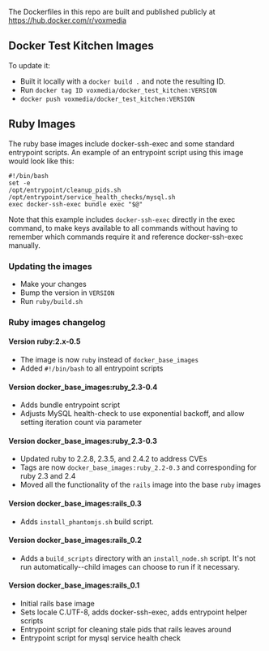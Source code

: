 The Dockerfiles in this repo are built and published publicly at https://hub.docker.com/r/voxmedia

## Docker Test Kitchen Images

To update it:

- Built it locally with a `docker build .` and note the resulting ID.
- Run `docker tag ID voxmedia/docker_test_kitchen:VERSION`
- `docker push voxmedia/docker_test_kitchen:VERSION`

## Ruby Images

The ruby base images include docker-ssh-exec and some standard entrypoint scripts. An example of an entrypoint script
using this image would look like this:

    #!/bin/bash
    set -e
    /opt/entrypoint/cleanup_pids.sh
    /opt/entrypoint/service_health_checks/mysql.sh
    exec docker-ssh-exec bundle exec "$@"

Note that this example includes `docker-ssh-exec` directly in the exec command, to make keys available to all commands without having to remember which commands require it and reference docker-ssh-exec manually.

### Updating the images

- Make your changes
- Bump the version in `VERSION`
- Run `ruby/build.sh`

### Ruby images changelog

#### Version ruby:2.x-0.5

* The image is now `ruby` instead of `docker_base_images`
* Added `#!/bin/bash` to all entrypoint scripts

#### Version docker_base_images:ruby_2.3-0.4

* Adds bundle entrypoint script
* Adjusts MySQL health-check to use exponential backoff, and allow setting iteration count via parameter

#### Version docker_base_images:ruby_2.3-0.3

* Updated ruby to 2.2.8, 2.3.5, and 2.4.2 to address CVEs
* Tags are now  `docker_base_images:ruby_2.2-0.3` and corresponding for ruby 2.3 and 2.4
* Moved all the functionality of the `rails` image into the base `ruby` images

#### Version docker_base_images:rails_0.3

* Adds `install_phantomjs.sh` build script.

#### Version docker_base_images:rails_0.2

* Adds a `build_scripts` directory with an `install_node.sh` script. It's not run automatically--child images can choose to run if it necessary.

#### Version docker_base_images:rails_0.1

* Initial rails base image
* Sets locale C.UTF-8, adds docker-ssh-exec, adds entrypoint helper scripts
* Entrypoint script for cleaning stale pids that rails leaves around
* Entrypoint script for mysql service health check
